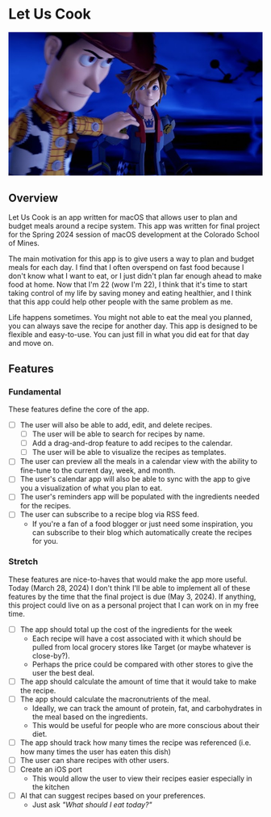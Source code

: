 # Let Us Cook

![Let Him Cook Photo](./Doc/let_him_cook.jpg)

## Overview

Let Us Cook is an app written for macOS that allows user to plan and budget
meals around a recipe system. This app was written for final project for the
Spring 2024 session of macOS development at the Colorado School of Mines.

The main motivation for this app is to give users a way to plan and budget meals
for each day. I find that I often overspend on fast food because I don't know
what I want to eat, or I just didn't plan far enough ahead to make food at home.
Now that I'm 22 (wow I'm 22), I think that it's time to start taking control of
my life by saving money and eating healthier, and I think that this app could
help other people with the same problem as me.

Life happens sometimes. You might not able to eat the meal you planned, you can
always save the recipe for another day. This app is designed to be flexible and
easy-to-use. You can just fill in what you did eat for that day and move on.

## Features

### Fundamental

These features define the core of the app.

- [ ] The user will also be able to add, edit, and delete recipes.
  - [ ] The user will be able to search for recipes by name.
  - [ ] Add a drag-and-drop feature to add recipes to the calendar.
  - [ ] The user will be able to visualize the recipes as templates.
- [ ] The user can preview all the meals in a calendar view with the ability to
      fine-tune to the current day, week, and month.
- [ ] The user's calendar app will also be able to sync with the app to give you
      a visualization of what you plan to eat.
- [ ] The user's reminders app will be populated with the ingredients needed for
      the recipes.
- [ ] The user can subscribe to a recipe blog via RSS feed.
  - If you're a fan of a food blogger or just need some inspiration, you can
    subscribe to their blog which automatically create the recipes for you.

### Stretch

These features are nice-to-haves that would make the app more useful. Today
(March 28, 2024) I don't think I'll be able to implement all of these features
by the time that the final project is due (May 3, 2024). If anything, this
project could live on as a personal project that I can work on in my free time.

- [ ] The app should total up the cost of the ingredients for the week
  - Each recipe will have a cost associated with it which should be pulled
    from local grocery stores like Target (or maybe whatever is close-by?).
  - Perhaps the price could be compared with other stores to give the user the
    best deal.
- [ ] The app should calculate the amount of time that it would take to make the
      recipe.
- [ ] The app should calculate the macronutrients of the meal.
  - Ideally, we can track the amount of protein, fat, and carbohydrates in the
    meal based on the ingredients.
  - This would be useful for people who are more conscious about their diet.
- [ ] The app should track how many times the recipe was referenced (i.e. how
      many times the user has eaten this dish)
- [ ] The user can share recipes with other users.
- [ ] Create an iOS port
  - This would allow the user to view their recipes easier especially in the
    kitchen
- [ ] AI that can suggest recipes based on your preferences.
  - Just ask _"What should I eat today?"_
